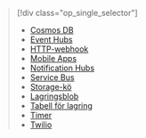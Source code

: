 
> [!div class="op_single_selector"]
> * [Cosmos DB](../articles/azure-functions/functions-bindings-documentdb.md)  
> * [Event Hubs](../articles/azure-functions/functions-bindings-event-hubs.md)  
> * [HTTP-webhook](../articles/azure-functions/functions-bindings-http-webhook.md)  
> * [Mobile Apps](../articles/azure-functions/functions-bindings-mobile-apps.md)  
> * [Notification Hubs](../articles/azure-functions/functions-bindings-notification-hubs.md)  
> * [Service Bus](../articles/azure-functions/functions-bindings-service-bus.md)  
> * [Storage-kö](../articles/azure-functions/functions-bindings-storage-queue.md)  
> * [Lagringsblob](../articles/azure-functions/functions-bindings-storage-blob.md)  
> * [Tabell för lagring](../articles/azure-functions/functions-bindings-storage-table.md)  
> * [Timer](../articles/azure-functions/functions-bindings-timer.md)  
> * [Twilio](../articles/azure-functions/functions-bindings-twilio.md)  
> 
> 
